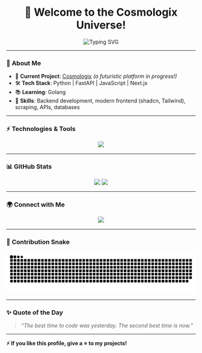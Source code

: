 <!-- HEADER WITH ANIMATED TEXT -->
<h1 align="center">🌌 Welcome to the Cosmologix Universe!</h1>

<p align="center">
  <img src="https://readme-typing-svg.demolab.com?font=Fira+Code&weight=600&size=28&duration=4000&pause=1000&color=00F7FF&center=true&vCenter=true&width=700&lines=Hey+👋+I'm+Juanxyzz;Backend+%7C+Frontend+%7C+Security;Creator+of+Cosmologix;Always+learning+%F0%9F%9A%80" alt="Typing SVG" />
</p>

---

### 🌠 **About Me**
- 🚀 **Current Project**: [Cosmologix]([https://github.com/YOUR-GITHUB](https://x.com/CosmologixTools)) *(a futuristic platform in progress!)*
- 🛠 **Tech Stack**: Python | FastAPI | JavaScript | Next.js
- 📚 **Learning**: Golang
- 🧩 **Skills**: Backend development, modern frontend (shadcn, Tailwind), scraping, APIs, databases

---

### ⚡ **Technologies & Tools**
<p align="center">
  <img src="https://skillicons.dev/icons?i=python,fastapi,js,nextjs,html,css,tailwind,go,docker,git,linux,postgres" />
</p>

---

### 📊 **GitHub Stats**
<p align="center">
  <img src="https://github-readme-stats.vercel.app/api?username=juandeldago74&show_icons=true&theme=tokyonight&count_private=true" height="180px"/>
  <img src="https://github-readme-streak-stats.herokuapp.com/?user=juandeldago74&theme=tokyonight" height="180px"/>
</p>

---

### 🌍 **Connect with Me**
<p align="center">
  <a href="https://discord.com/users/juanxyzz"><img src="https://img.shields.io/badge/Discord-5865F2?style=for-the-badge&logo=discord&logoColor=white" /></a>
</p>

---

### 🐍 **Contribution Snake**
![snake gif](https://github.com/Platane/snk/raw/output/github-contribution-grid-snake.svg)

---

### ✨ **Quote of the Day**
> *“The best time to code was yesterday. The second best time is now.”*

---

**⚡ If you like this profile, give a ⭐ to my projects!**
